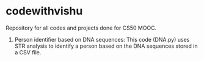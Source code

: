 # codewithvishu
Repository for all codes and projects done for CS50 MOOC.
1. Person identifier based on DNA sequences: This code (DNA.py) uses STR analysis to identify a person based on the DNA sequences stored in a CSV file.
